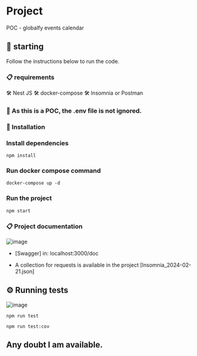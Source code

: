 # Project

POC - globalfy events calendar

## 🚀 starting

Follow the instructions below to run the code.

### 📋 requirements

🛠️ Nest JS 🛠️ docker-compose 🛠️ Insomnia or Postman

### 📌 As this is a POC, the .env file is not ignored.

### 🔧 Installation

### Install dependencies

```
npm install
```

### Run docker compose command

```
docker-compose up -d
```

### Run the project

```
npm start
```

### 📋 Project documentation

![image](https://github.com/padacomo/globalfy/assets/118579518/0c1fbd80-55cc-4fc2-a3f3-e0ff95b46d70)

- [Swagger] in: localhost:3000/doc

- A collection for requests is available in the project [Insomnia_2024-02-21.json]

## ⚙️ Running tests

![image](https://github.com/padacomo/globalfy/assets/118579518/384547eb-3de7-430c-b549-653ca20186a0)


```
npm run test
```

```
npm run test:cov
```

## Any doubt I am available.

